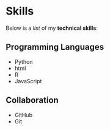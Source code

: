 # Skills

Below is a _list_ of my **technical skills**:

## Programming Languages
- Python
- html
- R
- JavaScript

## Collaboration
- GitHub
- Git


